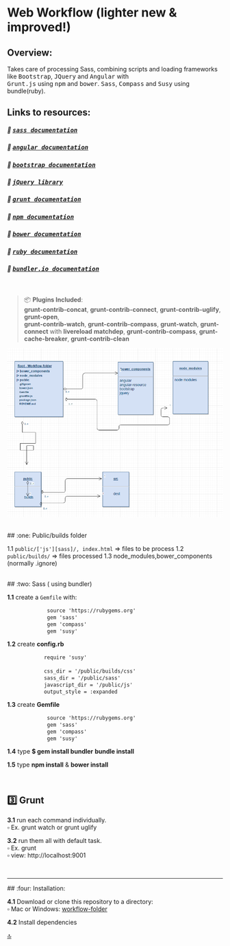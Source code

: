 Web Workflow (lighter new & improved!)
======================================

Overview:
---------

  Takes care of processing Sass, combining scripts and loading frameworks like <kbd>Bootstrap</kbd>, <kbd>JQuery</kbd>
  and <kbd>Angular</kbd> with       
  <kbd>Grunt.js</kbd> using <kbd>npm</kbd> and <kbd>bower</kbd>. <kbd>Sass</kbd>, <kbd>Compass</kbd> and <kbd>Susy</kbd> using bundle(ruby).

  
   
## Links to resources:
  
##### :bookmark:  <kbd>[sass documentation](http://sass-lang.com/)</kbd>
##### :bookmark:  <kbd>[angular documentation](https://angularjs.org/)</kbd>
##### :bookmark:  <kbd>[bootstrap documentation](http://getbootstrap.com/)</kbd>
##### :bookmark:  <kbd>[jQuery library](https://jquery.com/)</kbd>
##### :bookmark:  <kbd>[grunt documentation](http://http://gruntjs.com/)</kbd>
##### :bookmark:  <kbd>[npm documentation](https://www.npmjs.com/)</kbd>
##### :bookmark:  <kbd>[bower documentation](https://bower.io/)</kbd>
##### :bookmark:  <kbd>[ruby documentation](https://www.ruby-lang.org/en/)</kbd>
##### :bookmark:  <kbd>[bundler.io documentation](http://bundler.io/)</kbd>

<br />

> :package: __Plugins Included__:     
> __grunt-contrib-concat__, __grunt-contrib-connect__, __grunt-contrib-uglify__, __grunt-open__,          
> __grunt-contrib-watch__, __grunt-contrib-compass__, __grunt-watch__, __grunt-connect__ with __livereload__
> __matchdep__, __grunt-contrib-compass__, __grunt-cache-breaker__, __grunt-contrib-clean__


![workflow-folder screenshot](/workflow-folder.png?raw=true "workflow-folder")

<br />
## :one: Public/builds folder

   1.1  `public/['js'][sass]/, index.html`  => files to be process
   1.2 `public/builds/` => files processed
   1.3  node_modules,bower_components (normally .ignore)

<br />
## :two: Sass ( using bundler)

   __1.1__ create a `Gemfile` with:

                 source 'https://rubygems.org'                           
                 gem 'sass'
                 gem 'compass'
                 gem 'susy'


   __1.2__ create __config.rb__    

```
            require 'susy'

            css_dir = '/public/builds/css'
            sass_dir = '/public/sass'
            javascript_dir = '/public/js'
            output_style = :expanded

```

   __1.3__ create __Gemfile__

```
             source 'https://rubygems.org'
             gem 'sass'
             gem 'compass'
             gem 'susy'

```
    

   __1.4__ type __$ gem install bundler__ 
                __bundle install__
                
                

   __1.5__ type  __npm install__ & __bower install__

<br />


## :three: Grunt

__3.1__     run each command individually.        
            :white_small_square:  Ex. grunt watch or grunt uglify          
      
        
__3.2__     run them all with default task.            
            :white_small_square:  Ex. grunt         
            :white_small_square:  view: http://localhost:9001         

 
<br />
<hr />
## :four: Installation:  

__4.1__     Download or clone this repository to a directory:  
            :white_small_square:  Mac or Windows: [workflow-folder](https://github.com/stefan22/workflow-folder.git)                   
     
__4.2__     Install dependencies      
   
   
[:top:](https://github.com/stefan22/workflow-folder/blob/master/README.md)



